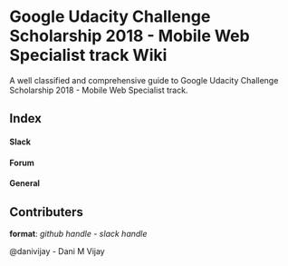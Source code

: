 # Google Udacity Challenge Scholarship 2018 - Mobile Web Specialist track Wiki

A well classified and comprehensive guide to Google Udacity Challenge Scholarship 2018 - Mobile Web Specialist track.

## Index

#### Slack
#### Forum
#### General

## Contributers
**format**: _github handle - slack handle_

@danivijay - Dani M Vijay
